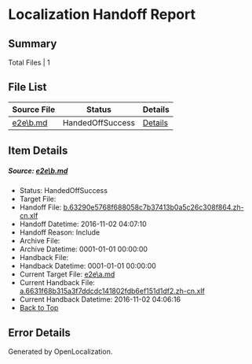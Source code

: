 # <a name='report-top'></a> Localization Handoff Report

## Summary
 Total Files | 1

## File List
 Source File | Status | Details 
 ----------- | ------ | ------- 
 [e2e\b.md](https://github.com/OpenLocalizationTestOrg/ol-test0/blob/bfb26d106b33d9a0ee8e4744d1e60dff9af30bb1/e2e/b.md) | HandedOffSuccess | [Details](#507c14cd79ae1ba5cee5ebbca1d8e86f8011e2822)

## Item Details
##### <a name='507c14cd79ae1ba5cee5ebbca1d8e86f8011e2822'></a> Source: [e2e\b.md](https://github.com/OpenLocalizationTestOrg/ol-test0/blob/bfb26d106b33d9a0ee8e4744d1e60dff9af30bb1/e2e/b.md)
* Status: HandedOffSuccess
* Target File: 
* Handoff File: [b.63290e5768f688058c7b37413b0a5c26c308f864.zh-cn.xlf](https://github.com/OpenLocalizationTestOrg/ol-test0-handoff/blob/29df48c98e8a11390ac71f730a3fe554607062ec/ol-handoff/OpenLocalizationTestOrg/ol-test0-zhcn/yufeih/ht/b.63290e5768f688058c7b37413b0a5c26c308f864.zh-cn.xlf)
* Handoff Datetime: 2016-11-02 04:07:10
* Handoff Reason: Include
* Archive File: 
* Archive Datetime: 0001-01-01 00:00:00
* Handback File: 
* Handback Datetime: 0001-01-01 00:00:00
* Current Target File: [e2e\a.md](https://github.com/OpenLocalizationTestOrg/ol-test0-zhcn/blob/e6ad8e2606824948d6b8185810750ed78012680f/e2e/a.md)
* Current Handback File: [a.6631f68b315a3f7ddcdc141802fdb6ef151d1df2.zh-cn.xlf](https://github.com/OpenLocalizationTestOrg/ol-test0-handback/blob/2b2e91d4b924746643fef7ec9ece8971224b4af6/ol-handback/OpenLocalizationTestOrg/ol-test0-zhcn/yufeih/ht/a.6631f68b315a3f7ddcdc141802fdb6ef151d1df2.zh-cn.xlf)
* Current Handback Datetime: 2016-11-02 04:06:16
* [Back to Top](#report-top)


## Error Details

Generated by OpenLocalization.
